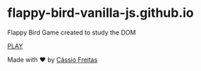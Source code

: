 # flappy-bird-vanilla-js.github.io
Flappy Bird Game created to study the DOM

[PLAY](https://cassiorsfreitas.github.io/flappy-bird-vanilla-js.github.io/)


Made with ♥ by [Cássio Freitas](https://www.linkedin.com/in/cassiorsfreitas/)
